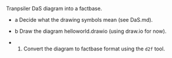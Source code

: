 Tranpsiler DaS diagram into a factbase.

- a Decide what the drawing symbols mean (see DaS.md).
- b Draw the diagram helloworld.drawio (using draw.io for now).

- 1. Convert the diagram to factbase format using the `d2f` tool.

